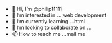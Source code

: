 - 👋 Hi, I’m @philip11111
- 👀 I’m interested in ... web development
- 🌱 I’m currently learning ...html
- 💞️ I’m looking to collaborate on ...
- 📫 How to reach me ...mail me

<!---
philip11111/philip11111 is a ✨ special ✨ repository because its `README.md` (this file) appears on your GitHub profile.
You can click the Preview link to take a look at your changes.
--->

